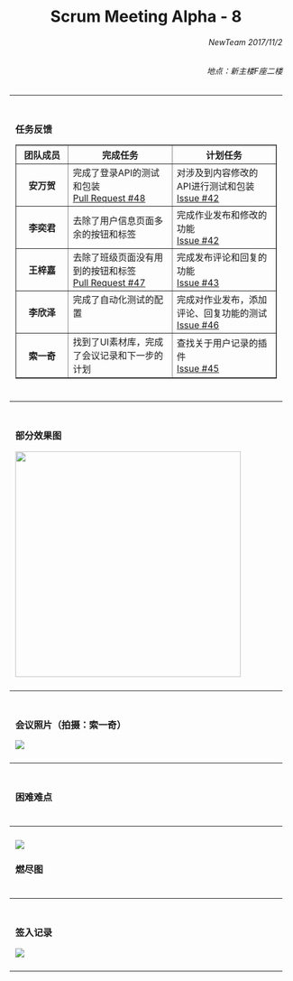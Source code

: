 <div style = "margin:0 10px;">
<h1 align = "center">Scrum Meeting Alpha - 8</h1>

<h6 align = "right">NewTeam 2017/11/2</h6>
<h6 align = "right">地点：新主楼F座二楼</h6>
<hr>

<div style = "padding: 10px">
<h3>任务反馈</h3>
<table border = "1" style = "width:100%">
  <colgroup>
    <col style = "width:20%">
    <col style = "width:40%">
    <col style = "width:40%">
  </colgroup>
  <thead>
    <tr><th>团队成员</th><th>完成任务</th><th>计划任务</th></tr>
  </thead>
  <tbody>
    <tr><th>安万贺</th><td>完成了登录API的测试和包装<br><a href = "https://github.com/NewTeam5/EduCnblogs/commit/e8e6cdaee9be40d93f31f3ef89086d505ed7b0fb">Pull Request #48</a></td><td>对涉及到内容修改的API进行测试和包装<br><a href = "https://github.com/NewTeam5/EduCnblogs/issues/42">Issue #42</a></td></tr>
    <tr><th>李奕君</th><td>去除了用户信息页面多余的按钮和标签</td><td>完成作业发布和修改的功能<br><a href = "https://github.com/NewTeam5/EduCnblogs/issues/44">Issue #42</a></td></tr>
    <tr><th>王梓嘉</th><td>去除了班级页面没有用到的按钮和标签<br><a href = "https://github.com/NewTeam5/EduCnblogs/commit/d9891b5ec9e869ce2d6ef6d5a5a4238664cdfc88">Pull Request #47</a></td><td>完成发布评论和回复的功能<br><a href = "https://github.com/NewTeam5/EduCnblogs/issues/43">Issue #43</a></td></tr>
    <tr><th>李欣泽</th><td>完成了自动化测试的配置<br><a href = "https://github.com/NewTeam5/EduCnblogs/issues/35"></a><br><a href = ""></a></td><td>完成对作业发布，添加评论、回复功能的测试<br><a href = "https://github.com/NewTeam5/EduCnblogs/issues/46">Issue #46</a></td></tr>
    <tr><th>索一奇</th><td>找到了UI素材库，完成了会议记录和下一步的计划<br></td><td>查找关于用户记录的插件<br><a href = "https://github.com/NewTeam5/EduCnblogs/issues/45">Issue #45</a></td></tr> 
  </tbody>
</table>
</div>
<hr>

<div style = "padding: 10px">
<h3>部分效果图</h3>
<img src = "http://images2017.cnblogs.com/blog/1254203/201711/1254203-20171102231112888-181297222.jpg" style = "width:400px">
</div>
<hr>

<div style = "padding: 10px">
<h3>会议照片（拍摄：索一奇）</h3>
<img src = "http://images2017.cnblogs.com/blog/1254203/201711/1254203-20171102230453310-1253562376.jpg">
</div>
<hr>

<div style = "padding: 10px">
<h3>困难难点</h3>
</div>
<hr>

<div style = "padding: 10px">
<img src = "http://images2017.cnblogs.com/blog/1254203/201711/1254203-20171102230745310-1991850227.png">
<h3>燃尽图</h3>
</div>
<hr>

<div style = "padding: 10px">
<h3>签入记录</h3>
<img src = "http://images2017.cnblogs.com/blog/1254203/201711/1254203-20171102230829060-1747869234.png">
</div>
<hr>